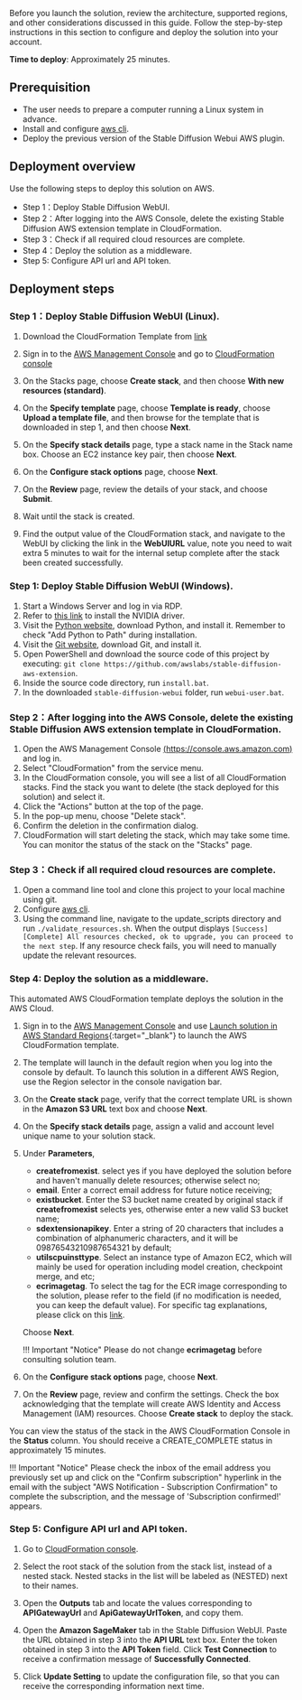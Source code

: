 Before you launch the solution, review the architecture, supported regions, and other considerations discussed in this guide. Follow the step-by-step instructions in this section to configure and deploy the solution into your account.

**Time to deploy**: Approximately 25 minutes.

## Prerequisition

- The user needs to prepare a computer running a Linux system in advance.
- Install and configure [aws cli](https://aws.amazon.com/cli/).
- Deploy the previous version of the Stable Diffusion Webui AWS plugin.

## Deployment overview
Use the following steps to deploy this solution on AWS.

- Step 1：Deploy Stable Diffusion WebUI.
- Step 2：After logging into the AWS Console, delete the existing Stable Diffusion AWS extension template in CloudFormation.
- Step 3：Check if all required cloud resources are complete. 
- Step 4：Deploy the solution as a middleware.
- Step 5: Configure API url and API token.

## Deployment steps

### Step 1：Deploy Stable Diffusion WebUI (Linux).

1. Download the CloudFormation Template from [link](https://raw.githubusercontent.com/awslabs/stable-diffusion-aws-extension/main/workshop/ec2.yaml)

2. Sign in to the [AWS Management Console](https://console.aws.amazon.com/) and go to [CloudFormation console](https://console.aws.amazon.com/cloudformation/)

3. On the Stacks page, choose **Create stack**, and then choose **With new resources (standard)**.

4. On the **Specify template** page, choose **Template is ready**, choose **Upload a template file**, and then browse for the template that is downloaded in step 1, and then choose **Next**.

5. On the **Specify stack details** page, type a stack name in the Stack name box. Choose an EC2 instance key pair, then choose **Next**.

6. On the **Configure stack options** page, choose **Next**.

7. On the **Review** page, review the details of your stack, and choose **Submit**.

8. Wait until the stack is created.

9. Find the output value of the CloudFormation stack, and navigate to the WebUI by clicking the link in the **WebUIURL** value, note you need to wait extra 5 minutes to wait for the internal setup complete after the stack been created successfully.

### Step 1: Deploy Stable Diffusion WebUI (Windows).
1. Start a Windows Server and log in via RDP.
2. Refer to [this link](https://docs.aws.amazon.com/en_us/AWSEC2/latest/WindowsGuide/install-nvidia-driver.html) to install the NVIDIA driver.
3. Visit the [Python website](https://www.python.org/downloads/release/python-3106/), download Python, and install it. Remember to check "Add Python to Path" during installation.
4. Visit the [Git website](https://git-scm.com/download/win), download Git, and install it.
5. Open PowerShell and download the source code of this project by executing: `git clone https://github.com/awslabs/stable-diffusion-aws-extension`.
6. Inside the source code directory, run `install.bat`.
7. In the downloaded `stable-diffusion-webui` folder, run `webui-user.bat`.


### Step 2：After logging into the AWS Console, delete the existing Stable Diffusion AWS extension template in CloudFormation.

1. Open the AWS Management Console [(https://console.aws.amazon.com)](https://console.aws.amazon.com) and log in.
2. Select "CloudFormation" from the service menu.
3. In the CloudFormation console, you will see a list of all CloudFormation stacks. Find the stack you want to delete (the stack deployed for this solution) and select it.
4. Click the "Actions" button at the top of the page.
5. In the pop-up menu, choose "Delete stack".
6. Confirm the deletion in the confirmation dialog.
7. CloudFormation will start deleting the stack, which may take some time. You can monitor the status of the stack on the "Stacks" page.


### Step 3：Check if all required cloud resources are complete.

1. Open a command line tool and clone this project to your local machine using git.
2. Configure [aws cli](https://aws.amazon.com/cli/).
3. Using the command line, navigate to the update_scripts directory and run `./validate_resources.sh`. When the output displays `[Success] [Complete] All resources checked, ok to upgrade, you can proceed to the next step`. If any resource check fails, you will need to manually update the relevant resources.

### Step 4: Deploy the solution as a middleware.

This automated AWS CloudFormation template deploys the solution in the AWS Cloud.

1. Sign in to the [AWS Management Console](https://console.aws.amazon.com/) and use [Launch solution in AWS Standard Regions](https://console.aws.amazon.com/cloudformation/home?#/stacks/create/template?stackName=stable-diffusion-aws&templateURL=https://aws-gcr-solutions.s3.amazonaws.com/stable-diffusion-aws-extension-github-mainline/latest/custom-domain/Stable-diffusion-aws-extension-middleware-stack.template.json){:target="_blank"} to launch the AWS CloudFormation template.
2. The template will launch in the default region when you log into the console by default. To launch this solution in a different AWS Region, use the Region selector in the console navigation bar.
3. On the **Create stack** page, verify that the correct template URL is shown in the **Amazon S3 URL** text box and choose **Next**.
4. On the **Specify stack details** page, assign a valid and account level unique name to your solution stack. 
5. Under **Parameters**, 
    - **createfromexist**. select yes if you have deployed the solution before and haven't manually delete resources; otherwise select no; 
    - **email**. Enter a correct email address for future notice receiving; 
    - **existbucket**. Enter the S3 bucket name created by original stack if **createfromexist** selects yes, otherwise enter a new valid S3 bucket name;
    - **sdextensionapikey**. Enter a string of 20 characters that includes a combination of alphanumeric characters, and it will be 09876543210987654321 by default;
    - **utilscpuinsttype**. Select an instance type of Amazon EC2, which will mainly be used for operation including model creation, checkpoint merge, and etc;
    - **ecrimagetag**. To select the tag for the ECR image corresponding to the solution, please refer to the field (if no modification is needed, you can keep the default value). For specific tag explanations, please click on this [link](ecr_image_param.md).
    
    Choose **Next**.

   !!! Important "Notice"
   Please do not change **ecrimagetag** before consulting solution team.

6. On the **Configure stack options** page, choose **Next**.
7. On the **Review** page, review and confirm the settings. Check the box acknowledging that the template will create AWS Identity and Access Management (IAM) resources. Choose **Create stack** to deploy the stack.

You can view the status of the stack in the AWS CloudFormation Console in the **Status** column. You should receive a CREATE_COMPLETE status in approximately 15 minutes.


!!! Important "Notice"
Please check the inbox of the email address you previously set up and click on the "Confirm subscription" hyperlink in the email with the subject "AWS Notification - Subscription Confirmation" to complete the subscription, and the message of 'Subscription confirmed!' appears.



### Step 5: Configure API url and API token.

1. Go to [CloudFormation console](https://console.aws.amazon.com/cloudformation/).

2. Select the root stack of the solution from the stack list, instead of a nested stack. Nested stacks in the list will be labeled as (NESTED) next to their names.

3. Open the **Outputs** tab and locate the values corresponding to **APIGatewayUrl** and **ApiGatewayUrlToken**, and copy them.

4. Open the **Amazon SageMaker** tab in the Stable Diffusion WebUI. Paste the URL obtained in step 3 into the **API URL** text box. Enter the token obtained in step 3 into the **API Token** field. Click **Test Connection** to receive a confirmation message of **Successfully Connected**.

5. Click **Update Setting** to update the configuration file, so that you can receive the corresponding information next time.
